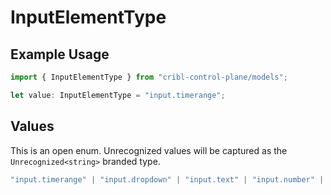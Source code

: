 # InputElementType

## Example Usage

```typescript
import { InputElementType } from "cribl-control-plane/models";

let value: InputElementType = "input.timerange";
```

## Values

This is an open enum. Unrecognized values will be captured as the `Unrecognized<string>` branded type.

```typescript
"input.timerange" | "input.dropdown" | "input.text" | "input.number" | Unrecognized<string>
```